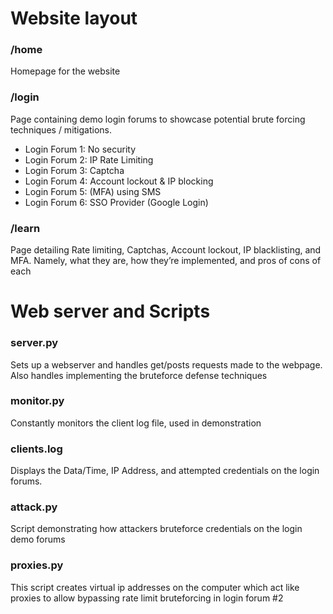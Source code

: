 # Website layout

### /home
Homepage for the website

### /login
Page containing demo login forums to showcase potential brute forcing techniques / mitigations. 

- Login Forum 1: No security
- Login Forum 2: IP Rate Limiting
- Login Forum 3: Captcha
- Login Forum 4: Account lockout & IP blocking
- Login Forum 5: (MFA) using SMS
- Login Forum 6: SSO Provider (Google Login)

### /learn
Page detailing Rate limiting, Captchas, Account lockout, IP blacklisting,  and MFA. Namely, what they are, how they’re implemented, and pros of cons of each

# Web server and Scripts

### server.py
Sets up a webserver and handles get/posts requests made to the webpage. Also handles implementing the bruteforce defense techniques

### monitor.py
Constantly monitors the client log file, used in demonstration

### clients.log
Displays the Data/Time, IP Address, and attempted credentials on the login forums.

### attack.py
Script demonstrating how attackers bruteforce credentials on the login demo forums

### proxies.py
This script creates virtual ip addresses on the computer which act like
proxies to allow bypassing rate limit bruteforcing in login forum #2
